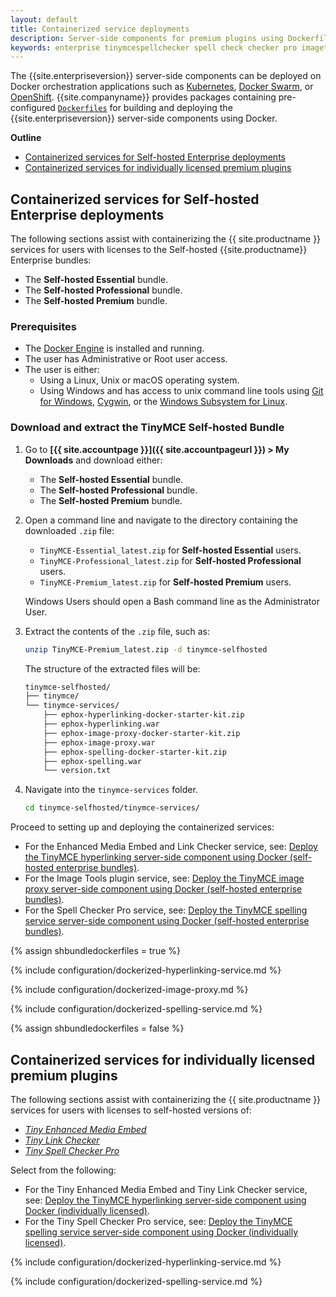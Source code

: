```yaml
---
layout: default
title: Containerized service deployments
description: Server-side components for premium plugins using Dockerfiles
keywords: enterprise tinymcespellchecker spell check checker pro imagetools server
---
```


The {{site.enterpriseversion}} server-side components can be deployed on Docker orchestration applications such as [Kubernetes](https://kubernetes.io/), [Docker Swarm](https://docs.docker.com/engine/swarm/), or [OpenShift](https://www.openshift.com/). {{site.companyname}} provides packages containing pre-configured [`Dockerfiles`](https://docs.docker.com/engine/reference/builder/) for building and deploying the {{site.enterpriseversion}} server-side components using Docker.

**Outline**

- [Containerized services for Self-hosted Enterprise deployments](#containerizedservicesforself-hostedenterprisedeployments)
- [Containerized services for individually licensed premium plugins](#containerizedservicesforindividuallylicensedpremiumplugins)


## Containerized services for Self-hosted Enterprise deployments

The following sections assist with containerizing the {{ site.productname }} services for users with licenses to the Self-hosted {{site.productname}} Enterprise bundles:

- The **Self-hosted Essential** bundle.
- The **Self-hosted Professional** bundle.
- The **Self-hosted Premium** bundle.

### Prerequisites

* The [Docker Engine](https://docs.docker.com/engine/docker-overview/) is installed and running.
* The user has Administrative or Root user access.
* The user is either:
  * Using a Linux, Unix or macOS operating system.
  * Using Windows and has access to unix command line tools using [Git for Windows](https://gitforwindows.org/), [Cygwin](https://www.cygwin.com/), or the [Windows Subsystem for Linux](https://docs.microsoft.com/en-us/windows/wsl/install-win10).

### Download and extract the TinyMCE Self-hosted Bundle

1. Go to **[{{ site.accountpage }}]({{ site.accountpageurl }}) > My Downloads** and download either:

    - The **Self-hosted Essential** bundle.
    - The **Self-hosted Professional** bundle.
    - The **Self-hosted Premium** bundle.
2. Open a command line and navigate to the directory containing the downloaded `.zip` file:
  
    - `TinyMCE-Essential_latest.zip` for **Self-hosted Essential** users.
    - `TinyMCE-Professional_latest.zip` for **Self-hosted Professional** users.
    - `TinyMCE-Premium_latest.zip` for **Self-hosted Premium** users.

    Windows Users should open a Bash command line as the Administrator User.
3. Extract the contents of the `.zip` file, such as:

    ```sh
    unzip TinyMCE-Premium_latest.zip -d tinymce-selfhosted
    ```
    The structure of the extracted files will be:
    ```sh
    tinymce-selfhosted/
    ├── tinymce/
    └── tinymce-services/
        ├── ephox-hyperlinking-docker-starter-kit.zip
        ├── ephox-hyperlinking.war
        ├── ephox-image-proxy-docker-starter-kit.zip
        ├── ephox-image-proxy.war
        ├── ephox-spelling-docker-starter-kit.zip
        ├── ephox-spelling.war
        └── version.txt
    ```

4. Navigate into the `tinymce-services` folder.

    ```sh
    cd tinymce-selfhosted/tinymce-services/
    ```

Proceed to setting up and deploying the containerized services:

- For the Enhanced Media Embed and Link Checker service, see: [Deploy the TinyMCE hyperlinking server-side component using Docker (self-hosted enterprise bundles)](#deploythetinymcehyperlinkingserver-sidecomponentusingdockerself-hostedenterprisebundles).
- For the Image Tools plugin service, see: [Deploy the TinyMCE image proxy server-side component using Docker (self-hosted enterprise bundles)](#deploythetinymceimageproxyserver-sidecomponentusingdockerself-hostedenterprisebundles).
- For the Spell Checker Pro service, see: [Deploy the TinyMCE spelling service server-side component using Docker (self-hosted enterprise bundles)](#deploythetinymcespellingserviceserver-sidecomponentusingdockerself-hostedenterprisebundles).

{% assign shbundledockerfiles = true %}

{% include configuration/dockerized-hyperlinking-service.md %}

{% include configuration/dockerized-image-proxy.md %}

{% include configuration/dockerized-spelling-service.md %}

{% assign shbundledockerfiles = false %}

## Containerized services for individually licensed premium plugins

The following sections assist with containerizing the {{ site.productname }} services for users with licenses to self-hosted versions of:

* [_Tiny Enhanced Media Embed_](https://apps.tiny.cloud/products/enhanced-media-embed/)
* [_Tiny Link Checker_](https://apps.tiny.cloud/products/link-checker/)
* [_Tiny Spell Checker Pro_](https://apps.tiny.cloud/products/spell-checker-pro/)

Select from the following:

- For the Tiny Enhanced Media Embed and Tiny Link Checker service, see: [Deploy the TinyMCE hyperlinking server-side component using Docker (individually licensed)](#deploythetinymcehyperlinkingserver-sidecomponentusingdockerindividuallylicensed).
- For the Tiny Spell Checker Pro service, see: [Deploy the TinyMCE spelling service server-side component using Docker (individually licensed)](#deploythetinymcespellingserviceserver-sidecomponentusingdockerindividuallylicensed).

{% include configuration/dockerized-hyperlinking-service.md %}

{% include configuration/dockerized-spelling-service.md %}